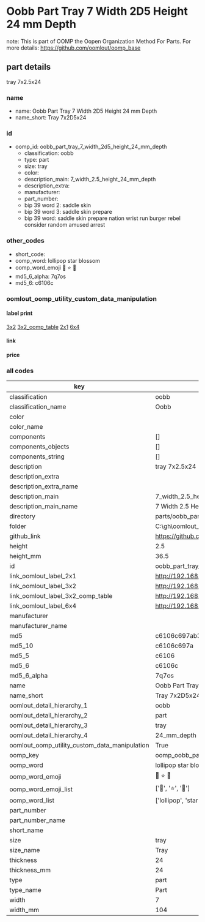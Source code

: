 # Oobb Part Tray 7 Width 2D5 Height 24 mm Depth  

note: This is part of OOMP the Oopen Organization Method For Parts. For more details: https://github.com/oomlout/oomp_base

##  part details
  



tray 7x2.5x24



### name
* name: Oobb Part Tray 7 Width 2D5 Height 24 mm Depth
* name_short: Tray 7x2D5x24 
### id
* oomp_id: oobb_part_tray_7_width_2d5_height_24_mm_depth
  * classification: oobb
  * type: part
  * size: tray
  * color: 
  * description_main: 7_width_2.5_height_24_mm_depth
  * description_extra: 
  * manufacturer: 
  * part_number: 
  * bip 39 word 2: saddle skin
  * bip 39 word 3: saddle skin prepare
  * bip 39 word: saddle skin prepare nation wrist run burger rebel consider random amused arrest

### other_codes
* short_code: 
* oomp_word: lollipop star blossom
* oomp_word_emoji :lollipop: :star: :blossom:
* md5_6_alpha: 7q7os
* md5_6: c6106c






### oomlout_oomp_utility_custom_data_manipulation
#### label print
[3x2](http://192.168.1.245:1112/?label=oomp%207q7os)
[3x2_oomp_table](http://192.168.1.108:1112/?label=oomp%207q7os)
[2x1](http://192.168.1.242:1112/?label=oomp%207q7os)
[6x4](http://192.168.1.55:1112/?label=oomp%207q7os)    

#### link

                              

#### price







### all codes 
| key | value |  
| --- | --- |  
| classification | oobb |  
| classification_name | Oobb |  
| color |  |  
| color_name |  |  
| components | [] |  
| components_objects | [] |  
| components_string | [] |  
| description | tray 7x2.5x24 |  
| description_extra |  |  
| description_extra_name |  |  
| description_main | 7_width_2.5_height_24_mm_depth |  
| description_main_name | 7 Width 2.5 Height 24 mm Depth |  
| directory | parts/oobb_part_tray_7_width_2d5_height_24_mm_depth |  
| folder | C:\gh\oomlout_oobb_version_4_generated_parts\parts\oobb_part_tray_7_width_2d5_height_24_mm_depth |  
| github_link | https://github.com/oomlout/oomlout_oomp_part_src/tree/main/parts/oobb_part_tray_7_width_2d5_height_24_mm_depth |  
| height | 2.5 |  
| height_mm | 36.5 |  
| id | oobb_part_tray_7_width_2d5_height_24_mm_depth |  
| link_oomlout_label_2x1 | http://192.168.1.242:1112/?label=oomp%207q7os |  
| link_oomlout_label_3x2 | http://192.168.1.245:1112/?label=oomp%207q7os |  
| link_oomlout_label_3x2_oomp_table | http://192.168.1.108:1112/?label=oomp%207q7os |  
| link_oomlout_label_6x4 | http://192.168.1.55:1112/?label=oomp%207q7os |  
| manufacturer |  |  
| manufacturer_name |  |  
| md5 | c6106c697ab323d6f57f393553f2a5ee |  
| md5_10 | c6106c697a |  
| md5_5 | c6106 |  
| md5_6 | c6106c |  
| md5_6_alpha | 7q7os |  
| name | Oobb Part Tray 7 Width 2D5 Height 24 mm Depth |  
| name_short | Tray 7x2D5x24  |  
| oomlout_detail_hierarchy_1 | oobb |  
| oomlout_detail_hierarchy_2 | part |  
| oomlout_detail_hierarchy_3 | tray |  
| oomlout_detail_hierarchy_4 | 24_mm_depth |  
| oomlout_oomp_utility_custom_data_manipulation | True |  
| oomp_key | oomp_oobb_part_tray_7_width_2d5_height_24_mm_depth |  
| oomp_word | lollipop star blossom |  
| oomp_word_emoji | :lollipop: :star: :blossom: |  
| oomp_word_emoji_list | [':lollipop:', ':star:', ':blossom:'] |  
| oomp_word_list | ['lollipop', 'star', 'blossom'] |  
| part_number |  |  
| part_number_name |  |  
| short_name |  |  
| size | tray |  
| size_name | Tray |  
| thickness | 24 |  
| thickness_mm | 24 |  
| type | part |  
| type_name | Part |  
| width | 7 |  
| width_mm | 104 |  
